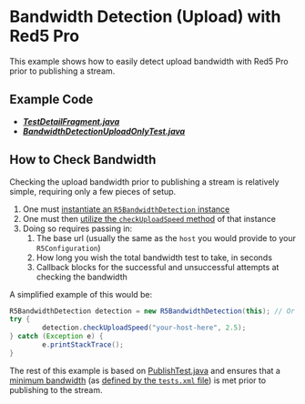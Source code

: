 # Bandwidth Detection (Upload) with Red5 Pro

This example shows how to easily detect upload bandwidth with Red5 Pro prior to publishing a stream.

## Example Code

* **_[TestDetailFragment.java](../../TestDetailFragment.java)_**
* **_[BandwidthDetectionUploadOnlyTest.java](BandwidthDetectionUploadOnlyTest.java)_**

## How to Check Bandwidth

Checking the upload bandwidth prior to publishing a stream is relatively simple, requiring only a few pieces of setup.

1. One must [instantiate an `R5BandwidthDetection` instance](BandwidthDetectionUploadOnlyTest.java#L92)
2. One must then [utilize the `checkUploadSpeed` method](BandwidthDetectionUploadOnlyTest.java#L94) of that instance
3. Doing so requires passing in:
	1. The base url (usually the same as the `host` you would provide to your `R5Configuration`)
	2. How long you wish the total bandwidth test to take, in seconds
	3. Callback blocks for the successful and unsuccessful attempts at checking the bandwidth

A simplified example of this would be:

```java
R5BandwidthDetection detection = new R5BandwidthDetection(this); // Or your listener that implements R5BandwidthDetection.CallbackListener
try {
		detection.checkUploadSpeed("your-host-here", 2.5);
} catch (Exception e) {
		e.printStackTrace();
}
```

The rest of this example is based on [PublishTest.java](../PublishTest/) and ensures that a [minimum bandwidth](BandwidthDetectionUploadOnlyTest.java#L214) (as [defined by the `tests.xml` file](../../../../../../res/raw/tests.xml#L3)) is met prior to publishing to the stream.
